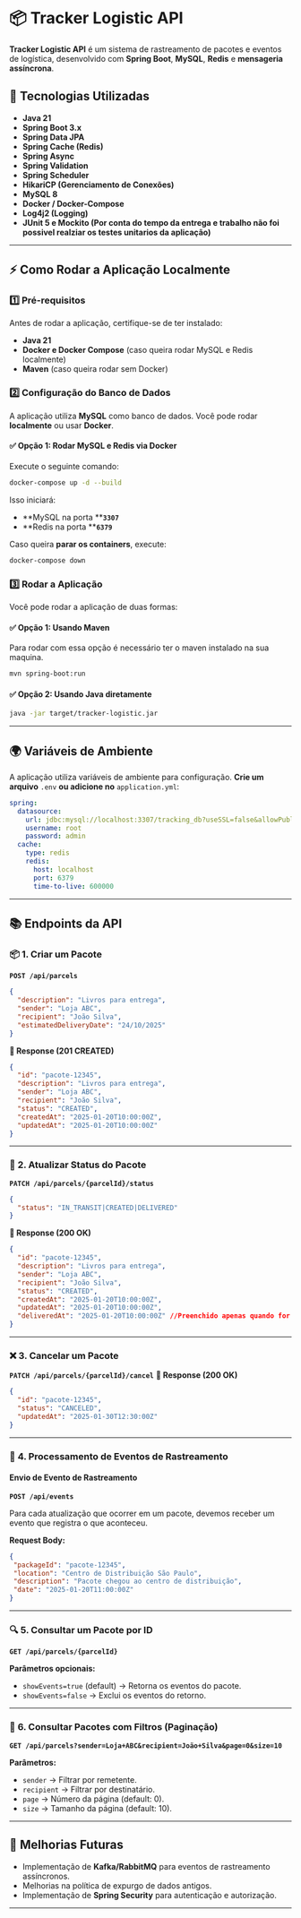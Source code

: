 # 📦 Tracker Logistic API

**Tracker Logistic API** é um sistema de rastreamento de pacotes e eventos de logística, desenvolvido com **Spring Boot**, **MySQL**, **Redis** e **mensageria assíncrona**.

## 🚀 Tecnologias Utilizadas

- **Java 21**
- **Spring Boot 3.x**
- **Spring Data JPA**
- **Spring Cache (Redis)**
- **Spring Async**
- **Spring Validation**
- **Spring Scheduler**
- **HikariCP (Gerenciamento de Conexões)**
- **MySQL 8**
- **Docker / Docker-Compose**
- **Log4j2 (Logging)**
- **JUnit 5 e Mockito (Por conta do tempo da entrega e trabalho não foi possivel realziar os testes unitarios da aplicação)**

---

## ⚡ **Como Rodar a Aplicação Localmente**

### **1️⃣ Pré-requisitos**

Antes de rodar a aplicação, certifique-se de ter instalado:

- **Java 21**
- **Docker e Docker Compose** (caso queira rodar MySQL e Redis localmente)
- **Maven** (caso queira rodar sem Docker)

### **2️⃣ Configuração do Banco de Dados**

A aplicação utiliza **MySQL** como banco de dados. Você pode rodar **localmente** ou usar **Docker**.

#### ✅ **Opção 1: Rodar MySQL e Redis via Docker**

Execute o seguinte comando:

```bash
docker-compose up -d --build
```

Isso iniciará:

- \*\*MySQL na porta \*\***`3307`**
- \*\*Redis na porta \*\***`6379`**

Caso queira **parar os containers**, execute:

```bash
docker-compose down
```

### **3️⃣ Rodar a Aplicação**

Você pode rodar a aplicação de duas formas:

#### ✅ **Opção 1: Usando Maven**
Para rodar com essa opção é necessário ter o maven instalado na sua maquina.

```bash
mvn spring-boot:run
```

#### ✅ **Opção 2: Usando Java diretamente**

```bash
java -jar target/tracker-logistic.jar
```

---


## 🌍 **Variáveis de Ambiente**

A aplicação utiliza variáveis de ambiente para configuração. **Crie um arquivo** `.env` **ou adicione no** `application.yml`:

```yaml
spring:
  datasource:
    url: jdbc:mysql://localhost:3307/tracking_db?useSSL=false&allowPublicKeyRetrieval=true&createDatabaseIfNotExist=true
    username: root
    password: admin
  cache:
    type: redis
    redis:
      host: localhost
      port: 6379
      time-to-live: 600000
```

---

## 📚 **Endpoints da API**

### 📦 **1. Criar um Pacote**

**`POST /api/parcels`**

```json
{
  "description": "Livros para entrega",
  "sender": "Loja ABC",
  "recipient": "João Silva",
  "estimatedDeliveryDate": "24/10/2025"
}

```

**🔹 Response (201 CREATED)**

```json
{
  "id": "pacote-12345",
  "description": "Livros para entrega",
  "sender": "Loja ABC",
  "recipient": "João Silva",
  "status": "CREATED",
  "createdAt": "2025-01-20T10:00:00Z",
  "updatedAt": "2025-01-20T10:00:00Z"
}

```

---

### 🔄 **2. Atualizar Status do Pacote**

**`PATCH /api/parcels/{parcelId}/status`**

```json
{
  "status": "IN_TRANSIT|CREATED|DELIVERED"
}
```

**🔹 Response (200 OK)**

```json
{
  "id": "pacote-12345",
  "description": "Livros para entrega",
  "sender": "Loja ABC",
  "recipient": "João Silva",
  "status": "CREATED",
  "createdAt": "2025-01-20T10:00:00Z",
  "updatedAt": "2025-01-20T10:00:00Z",
  "deliveredAt": "2025-01-20T10:00:00Z" //Preenchido apenas quando for entrengue
}
```

---

### ❌ **3. Cancelar um Pacote**

**`PATCH /api/parcels/{parcelId}/cancel`**
**🔹 Response (200 OK)**

```json
{
  "id": "pacote-12345",
  "status": "CANCELED",
  "updatedAt": "2025-01-30T12:30:00Z"
}
```

---

### 📍 **4. Processamento de Eventos de Rastreamento**

#### **Envio de Evento de Rastreamento**

**`POST /api/events`**

Para cada atualização que ocorrer em um pacote, devemos receber um evento que registra o que aconteceu.

**Request Body:**

```json
{
 "packageId": "pacote-12345",
 "location": "Centro de Distribuição São Paulo",
 "description": "Pacote chegou ao centro de distribuição",
 "date": "2025-01-20T11:00:00Z"
}
```

---


### 🔍 **5. Consultar um Pacote por ID**

**`GET /api/parcels/{parcelId}`**

**Parâmetros opcionais:**
- `showEvents=true` (default) → Retorna os eventos do pacote.
- `showEvents=false` → Exclui os eventos do retorno.

---

### 📜 **6. Consultar Pacotes com Filtros (Paginação)**

**`GET /api/parcels?sender=Loja+ABC&recipient=João+Silva&page=0&size=10`**

**Parâmetros:**
- `sender` → Filtrar por remetente.
- `recipient` → Filtrar por destinatário.
- `page` → Número da página (default: 0).
- `size` → Tamanho da página (default: 10).

---


## 🚀 **Melhorias Futuras**

- Implementação de **Kafka/RabbitMQ** para eventos de rastreamento assíncronos.
- Melhorias na política de expurgo de dados antigos.
- Implementação de **Spring Security** para autenticação e autorização.
---